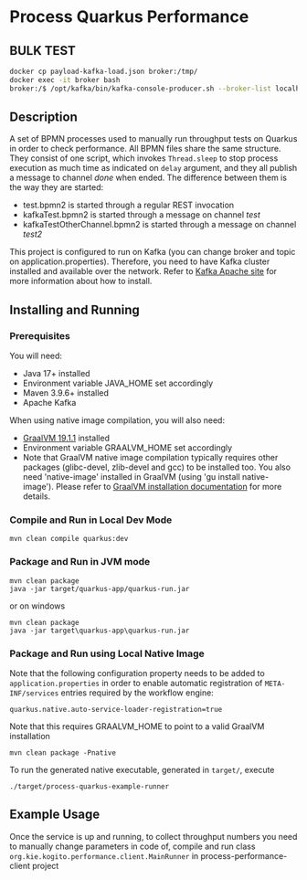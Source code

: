 # Process Quarkus Performance

## BULK TEST

```bash
docker cp payload-kafka-load.json broker:/tmp/
docker exec -it broker bash
broker:/$ /opt/kafka/bin/kafka-console-producer.sh --broker-list localhost:9092 --topic test < /tmp/payload-kafka-load.json
```

## Description

A set of BPMN processes used to manually run throughput tests on Quarkus in order to check performance.
All BPMN files share the same structure. They consist of one script, which invokes ``Thread.sleep`` to stop process execution as much time as indicated on ``delay`` argument, and they all publish a message 
to channel  _done_  when ended. 
The difference between them is the way they are started: 
* test.bpmn2 is started through a regular REST invocation
* kafkaTest.bpmn2 is started through a message on channel  _test_
* kafkaTestOtherChannel.bpmn2 is started through a message on channel  _test2_
 
This project is configured to run on Kafka (you can change broker and topic on application.properties). Therefore, you need to have
Kafka cluster installed and available over the network. Refer to [Kafka Apache site](https://kafka.apache.org/quickstart) for more information about how to install. 

## Installing and Running

### Prerequisites

You will need:
  - Java 17+ installed
  - Environment variable JAVA_HOME set accordingly
  - Maven 3.9.6+ installed
  - Apache Kafka 

When using native image compilation, you will also need:
  - [GraalVM 19.1.1](https://github.com/oracle/graal/releases/tag/vm-19.1.1) installed
  - Environment variable GRAALVM_HOME set accordingly
  - Note that GraalVM native image compilation typically requires other packages (glibc-devel, zlib-devel and gcc) to be installed too.  You also need 'native-image' installed in GraalVM (using 'gu install native-image'). Please refer to [GraalVM installation documentation](https://www.graalvm.org/docs/reference-manual/aot-compilation/#prerequisites) for more details.

### Compile and Run in Local Dev Mode

```
mvn clean compile quarkus:dev
```

### Package and Run in JVM mode

```
mvn clean package
java -jar target/quarkus-app/quarkus-run.jar
```

or on windows

```
mvn clean package
java -jar target\quarkus-app\quarkus-run.jar
```

### Package and Run using Local Native Image
Note that the following configuration property needs to be added to `application.properties` in order to enable automatic registration of `META-INF/services` entries required by the workflow engine:
```
quarkus.native.auto-service-loader-registration=true
```

Note that this requires GRAALVM_HOME to point to a valid GraalVM installation

```
mvn clean package -Pnative
```

To run the generated native executable, generated in `target/`, execute

```
./target/process-quarkus-example-runner
```

## Example Usage

Once the service is up and running, to collect throughput numbers you need to manually change parameters in code of, compile and  run class ```org.kie.kogito.performance.client.MainRunner``` in process-performance-client project

